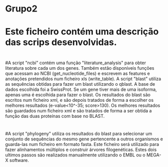 # Grupo2
# 
# Este ficheiro contém uma descrição das scrips desenvolvidas.
#
#A script "ncbi" contém uma função "literature_analysis" para obter literatura sobre cada um dos genes.
Também estão disponíveis funções que acessam ao NCBI (get_nucleotide_files) e escrevem as features e anotações pretendidos num ficheiro xls (write_table). 
A script "blast" utiliza as sequências obtidas para fazer um blast utilizando o qblast. A base de dados escolhida foi a SwissProt. Se um gene tiver mais de uma isoforma, apenas uma é escolhida para fazer o blast. Os resultados do blast são escritos num ficheiro xml, e são depois tratados de forma a escolher os melhores resultados (e-value<10^-35; score>130). Os melhores resultados são guardados num ficheiro xml e são tratados de forma a ser obtida a função das duas proteínas com base no BLAST.
#
#
#A script "phylogeny" utiliza os resultados do blast para selecionar um conjunto de sequências do mesmo gene pertencente a outros organismos e guarda-las num ficheiro em formato fasta. Este ficheiro será utilizado para fazer alinhamentos múltiplos e construir árvores filogenéticas. Estes dois ultimos passos são realizados manualmente utilizando o EMBL ou o MEGA-X software.
#
#
